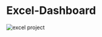 # Excel-Dashboard

![excel project](https://github.com/AbhishekBiradar22/Excel-Dashboard/assets/167090355/6023cfe4-4f3d-44b4-92f4-d78317f33c03)
